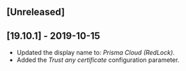 ## [Unreleased]


## [19.10.1] - 2019-10-15
 - Updated the display name to: *Prisma Cloud (RedLock)*.
 - Added the *Trust any certificate* configuration parameter.
